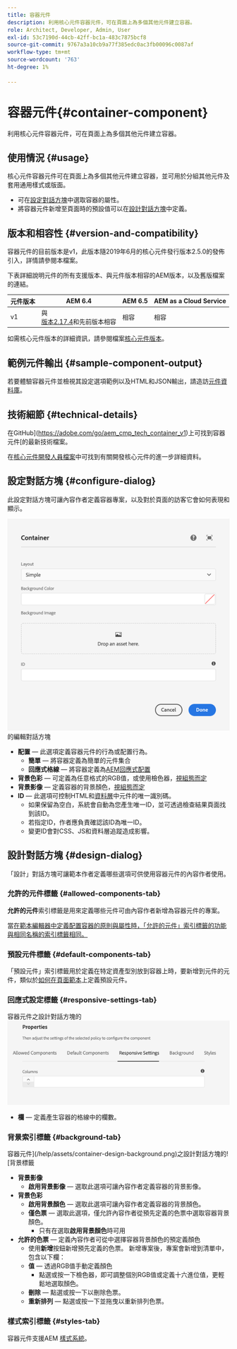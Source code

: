 ```yaml
---
title: 容器元件
description: 利用核心元件容器元件，可在頁面上為多個其他元件建立容器。
role: Architect, Developer, Admin, User
exl-id: 53c7190d-44cb-42ff-bc1a-483c7875bcf8
source-git-commit: 9767a3a10cb9a77f385edc0ac3fb00096c0087af
workflow-type: tm+mt
source-wordcount: '763'
ht-degree: 1%

---
```


# 容器元件{#container-component}

利用核心元件容器元件，可在頁面上為多個其他元件建立容器。

## 使用情況 {#usage}

核心元件容器元件可在頁面上為多個其他元件建立容器，並可用於分組其他元件及套用通用樣式或版面。

* 可在[設定對話方塊](#configure-dialog)中選取容器的屬性。
* 將容器元件新增至頁面時的預設值可以在[設計對話方塊](#design-dialog)中定義。

## 版本和相容性 {#version-and-compatibility}

容器元件的目前版本是v1，此版本隨2019年6月的核心元件發行版本2.5.0的發佈引入，詳情請參閱本檔案。

下表詳細說明元件的所有支援版本、與元件版本相容的AEM版本，以及舊版檔案的連結。

| 元件版本 | AEM 6.4 | AEM 6.5 | AEM as a Cloud Service  |
|--- |--- |---|---|
| v1 | 與<br>[版本2.17.4](/help/versions.md)和先前版本相容 | 相容 | 相容 |

如需核心元件版本的詳細資訊，請參閱檔案[核心元件版本](/help/versions.md)。

## 範例元件輸出 {#sample-component-output}

若要體驗容器元件並檢視其設定選項範例以及HTML和JSON輸出，請造訪[元件資料庫](https://adobe.com/go/aem_cmp_library_container)。

## 技術細節 {#technical-details}

在GitHub](https://adobe.com/go/aem_cmp_tech_container_v1)上可找到容器元件[的最新技術檔案。

在[核心元件開發人員檔案](/help/developing/overview.md)中可找到有關開發核心元件的進一步詳細資料。

## 設定對話方塊 {#configure-dialog}

此設定對話方塊可讓內容作者定義容器專案，以及對於頁面的訪客它會如何表現和顯示。

![容器元件](/help/assets/container-edit.png)的編輯對話方塊

* **配置** — 此選項定義容器元件的行為或配置行為。
   * **簡單** — 將容器定義為簡單的元件集合
   * **回應式格線** — 將容器定義為[AEM回應式配置](https://experienceleague.adobe.com/docs/experience-manager-cloud-service/sites/authoring/features/responsive-layout.html)
* **背景色彩** — 可定義為任意格式的RGB值，或使用檢色器，[視組態而定](#background-tab)
* **背景影像** — 定義容器的背景顏色，[視組態而定](#background-tab)
* **ID** — 此選項可控制HTML和[資料層](/help/developing/data-layer/overview.md)中元件的唯一識別碼。
   * 如果保留為空白，系統會自動為您產生唯一ID，並可透過檢查結果頁面找到該ID。
   * 若指定ID，作者應負責確認該ID為唯一ID。
   * 變更ID會對CSS、JS和資料層追蹤造成影響。

## 設計對話方塊 {#design-dialog}

「設計」對話方塊可讓範本作者定義哪些選項可供使用容器元件的內容作者使用。

### 允許的元件標籤 {#allowed-components-tab}

**允許的元件**&#x200B;索引標籤是用來定義哪些元件可由內容作者新增為容器元件的專案。

當[在範本編輯器中定義配置容器的原則與屬性時，「允許的元件」索引標籤的功能與相同名稱的索引標籤相同。](https://experienceleague.adobe.com/docs/experience-manager-cloud-service/sites/authoring/features/templates.html)

### 預設元件標籤 {#default-components-tab}

「預設元件」索引標籤用於定義在特定資產型別放到容器上時，要新增到元件的元件，類似於[如何在頁面範本](https://experienceleague.adobe.com/docs/experience-manager-cloud-service/sites/authoring/features/templates.html)上定義預設元件。

### 回應式設定標籤 {#responsive-settings-tab}

容器元件之設計對話方塊的![回應式設定標籤](/help/assets/container-design-responsive.png)

* **欄** — 定義產生容器的格線中的欄數。

### 背景索引標籤 {#background-tab}

容器元件](/help/assets/container-design-background.png)之設計對話方塊的![背景標籤

* **背景影像**
   * **啟用背景影像** — 選取此選項可讓內容作者定義容器的背景影像。
* **背景色彩**
   * **啟用背景顏色** — 選取此選項可讓內容作者定義容器的背景顏色。
   * **僅色票** — 選取此選項，僅允許內容作者從預先定義的色票中選取容器背景顏色。
      * 只有在選取&#x200B;**啟用背景顏色**&#x200B;時可用
* **允許的色票** — 定義內容作者可從中選擇容器背景顏色的預定義顏色
   * 使用&#x200B;**新增**&#x200B;按鈕新增預先定義的色票。 新增專案後，專案會新增到清單中，包含以下欄：
   * **值** — 透過RGB值手動定義顏色
      * 點選或按一下檢色器，即可調整個別RGB值或定義十六進位值，更輕鬆地選取顏色。
   * **刪除** — 點選或按一下以刪除色票。
   * **重新排列** — 點選或按一下並拖曳以重新排列色票。

### 樣式索引標籤 {#styles-tab}

容器元件支援AEM [樣式系統](/help/get-started/authoring.md#component-styling)。
